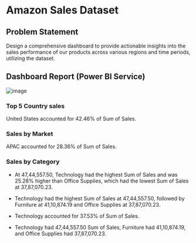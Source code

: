 # Amazon Sales Dataset
## Problem Statement
Design a comprehensive dashboard to provide actionable insights into the sales performance of our products across various regions and time periods, utilizing the dataset.
## Dashboard Report (Power BI Service)
![image](https://github.com/Pranav-7890/PowerBI_Projects/assets/110085408/c95b80a5-5baf-4537-a7c9-dcb16341f860)

### Top 5 Country sales
﻿﻿United States accounted for 42.46% of Sum of Sales.﻿﻿

### Sales by Market
﻿﻿APAC accounted for 28.36% of Sum of Sales.﻿﻿


### Sales by Category
- ﻿﻿At 47,44,557.50, Technology had the highest Sum of Sales and was 25.28% higher than Office Supplies, which had the lowest Sum of Sales at 37,87,070.23.

- ﻿﻿Technology had the highest Sum of Sales at 47,44,557.50, followed by Furniture at 41,10,874.19 and Office Supplies at 37,87,070.23.﻿﻿

- Technology accounted for 37.53% of Sum of Sales.

- Technology had 47,44,557.50 Sum of Sales, Furniture had 41,10,874.19, and Office Supplies had 37,87,070.23.﻿﻿
﻿﻿
﻿
